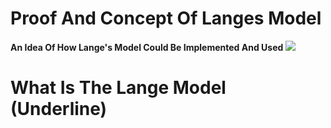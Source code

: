 # Proof And Concept Of Langes Model
**An Idea Of How Lange's Model Could Be Implemented And Used**
[![](https://upload.wikimedia.org/wikipedia/commons/4/4b/Oskar_Lange_20-65.jpg)](https://en.wikipedia.org/wiki/Oskar_R._Lange "Oskar Lange")

What Is The Lange Model (Underline)
=============
